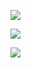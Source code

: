 
[![](https://img.shields.io/endpoint?url=https://awards.antv.vision/liaodalin19903-g6-contributor.json)](https://github.com/antvis/g6)

[![](https://img.shields.io/endpoint?url=https://awards.antv.vision/liaodalin19903-x6-contributor.json)](https://github.com/antvis/x6)

[![](https://img.shields.io/endpoint?url=https://awards.antv.vision/liaodalin19903-g6-skilled.json)](https://github.com/antvis/g6)


